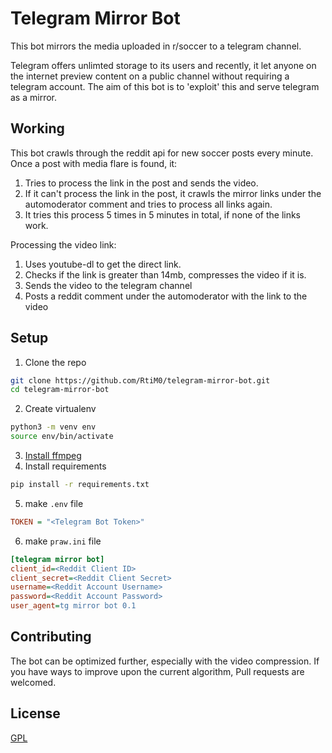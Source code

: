 # Telegram Mirror Bot
This bot mirrors the media uploaded in r/soccer to a telegram channel.

Telegram offers unlimted storage to its users and recently, it let anyone on the internet preview content on a public channel without requiring a telegram account. The aim of this bot is to 'exploit' this and serve telegram as a mirror.

## Working
This bot crawls through the reddit api for new soccer posts every minute.
Once a post with media flare is found, it:

1. Tries to process the link in the post and sends the video.
2. If it can't process the link in the post, it crawls the mirror links under the automoderator comment and tries to process all links again.
3. It tries this process 5 times in 5 minutes in total, if none of the links work.

Processing the video link:
1. Uses youtube-dl to get the direct link.
2. Checks if the link is greater than 14mb, compresses the video if it is.
3. Sends the video to the telegram channel
4. Posts a reddit comment under the automoderator with the link to the video


## Setup
1. Clone the repo
  ```bash
  git clone https://github.com/RtiM0/telegram-mirror-bot.git
  cd telegram-mirror-bot
  ```
2. Create virtualenv
  ```bash
  python3 -m venv env
  source env/bin/activate
  ```
3. [Install ffmpeg](https://ffmpeg.org/download.html)
4. Install requirements
  ```bash
  pip install -r requirements.txt
  ```
5. make `.env` file
  ```ini
  TOKEN = "<Telegram Bot Token>"
  ```
6. make `praw.ini` file
  ```ini
  [telegram mirror bot]
  client_id=<Reddit Client ID>
  client_secret=<Reddit Client Secret>
  username=<Reddit Account Username>
  password=<Reddit Account Password>
  user_agent=tg mirror bot 0.1
  ```
## Contributing
The bot can be optimized further, especially with the video compression. If you have ways to improve upon the current algorithm, Pull requests are welcomed.

## License
[GPL](https://choosealicense.com/licenses/gpl-3.0/)
